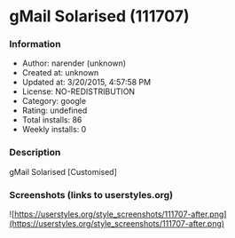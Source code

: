 # gMail Solarised (111707)

### Information
- Author: narender (unknown)
- Created at: unknown
- Updated at: 3/20/2015, 4:57:58 PM
- License: NO-REDISTRIBUTION
- Category: google
- Rating: undefined
- Total installs: 86
- Weekly installs: 0


### Description
gMail Solarised [Customised]


### Screenshots (links to userstyles.org)
![https://userstyles.org/style_screenshots/111707-after.png](https://userstyles.org/style_screenshots/111707-after.png)


